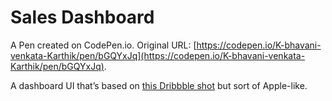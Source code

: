 # Sales Dashboard

A Pen created on CodePen.io. Original URL: [https://codepen.io/K-bhavani-venkata-Karthik/pen/bGQYxJq](https://codepen.io/K-bhavani-venkata-Karthik/pen/bGQYxJq).

A dashboard UI that’s based on [this Dribbble shot](https://dribbble.com/shots/19224435-Siliss-Sales-Dashboard/attachments/14377695?mode=media) but sort of Apple-like.